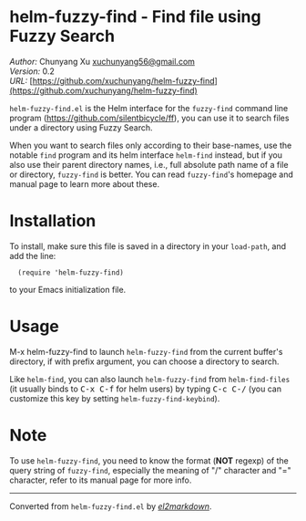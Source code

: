 # helm-fuzzy-find - Find file using Fuzzy Search

*Author:* Chunyang Xu <xuchunyang56@gmail.com><br>
*Version:* 0.2<br>
*URL:* [https://github.com/xuchunyang/helm-fuzzy-find](https://github.com/xuchunyang/helm-fuzzy-find)<br>

`helm-fuzzy-find.el` is the Helm interface for the `fuzzy-find` command
line program (https://github.com/silentbicycle/ff), you can use it to
search files under a directory using Fuzzy Search.

When you want to search files only according to their base-names, use the
notable `find` program and its helm interface `helm-find` instead, but if
you also use their parent directory names, i.e., full absolute path name of
a file or directory, `fuzzy-find` is better.  You can read `fuzzy-find`'s
homepage and manual page to learn more about these.

Installation
============

To install, make sure this file is saved in a directory in your `load-path`,
and add the line:

      (require 'helm-fuzzy-find)

to your Emacs initialization file.

Usage
=====

M-x helm-fuzzy-find to launch `helm-fuzzy-find` from the current buffer's
directory, if with prefix argument, you can choose a directory to search.

Like `helm-find`, you can also launch `helm-fuzzy-find` from
`helm-find-files` (it usually binds to <kbd>C-x C-f</kbd> for helm users) by typing
<kbd>C-c C-/</kbd> (you can customize this key by setting `helm-fuzzy-find-keybind`).

Note
====

To use `helm-fuzzy-find`, you need to know the format (**NOT** regexp) of the
query string of `fuzzy-find`, especially the meaning of "/" character and "="
character, refer to its manual page for more info.


---
Converted from `helm-fuzzy-find.el` by [*el2markdown*](https://github.com/Lindydancer/el2markdown).
